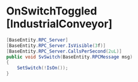 <Badge type="danger" text="Carbon Compatible"/><Badge type="warning" text="Oxide Compatible"/>
# OnSwitchToggled [IndustrialConveyor]
```csharp
[BaseEntity.RPC_Server]
[BaseEntity.RPC_Server.IsVisible(3f)]
[BaseEntity.RPC_Server.CallsPerSecond(2uL)]
public void SvSwitch(BaseEntity.RPCMessage msg)
{
	SetSwitch(!IsOn());
}

```

